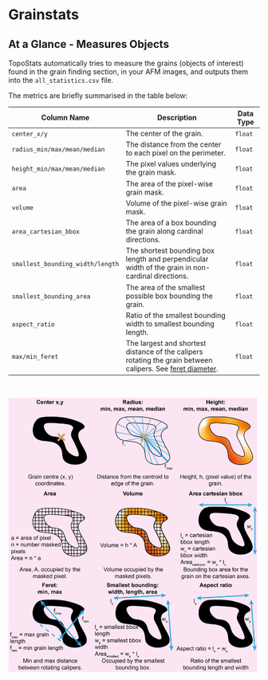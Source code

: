 # Grainstats

## At a Glance - Measures Objects

TopoStats automatically tries to measure the grains (objects of interest) found in the grain finding section, in your
AFM images, and outputs them into the `all_statistics.csv` file.

The metrics are briefly summarised in the table below:

| Column Name                      | Description                                                                                       | Data Type |
| -------------------------------- | ------------------------------------------------------------------------------------------------- | --------- |
| `center_x/y`                     | The center of the grain.                                                                          | `float`   |
| `radius_min/max/mean/median`     | The distance from the center to each pixel on the perimeter.                                      | `float`   |
| `height_min/max/mean/median`     | The pixel values underlying the grain mask.                                                       | `float`   |
| `area`                           | The area of the pixel-wise grain mask.                                                            | `float`   |
| `volume`                         | Volume of the pixel-wise grain mask.                                                              | `float`   |
| `area_cartesian_bbox`            | The area of a box bounding the grain along cardinal directions.                                   | `float`   |
| `smallest_bounding_width/length` | The shortest bounding box length and perpendicular width of the grain in non-cardinal directions. | `float`   |
| `smallest_bounding_area`         | The area of the smallest possible box bounding the grain.                                         | `float`   |
| `aspect_ratio`                   | Ratio of the smallest bounding width to smallest bounding length.                                 | `float`   |
| `max/min_feret`                  | The largest and shortest distance of the calipers rotating the grain between calipers. See [feret diameter](https://en.wikipedia.org/wiki/Feret_diameter).                                             | `float`   |

&nbsp;

![Grain Stats image table pt1](../_static/images/grainstats/ts2_gs_metrics.png)
